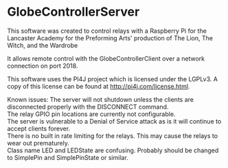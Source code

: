# GlobeControllerServer 

This software was created to control relays with a Raspberry Pi for the Lancaster Academy for the Preforming Arts' production of The Lion, The Witch, and the Wardrobe     

It allows remote control with the GlobeControllerClient over a network connection on port 2018.     

This software uses the PI4J project which is licensed under the LGPLv3. A copy of this license can be found at http://pi4j.com/license.html.     

Known issues:
The server will not shutdown unless the clients are disconnected properly with the DISCONNECT command.     
The relay GPIO pin locations are currently not configurable.      
The server is vulnerable to a Denial of Service attack as is it will continue to accept clients forever.     
There is no built in rate limiting for the relays. This may cause the relays to wear out prematurely.     
Class name LED and LEDState are confusing. Probably should be changed to SimplePin and SimplePinState or similar.      